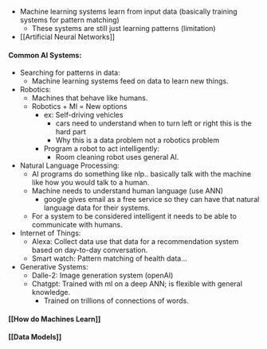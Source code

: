 - Machine learning systems learn from input data (basically training systems for pattern matching)
	- These systems are still just learning patterns (limitation)
- [[Artificial Neural Networks]]
#### Common AI Systems:
- Searching for patterns in data:
	- Machine learning systems feed on data to learn new things.
- Robotics:
	- Machines that behave like humans.
	- Robotics + Ml = New options 
		- ex: Self-driving vehicles 
			- cars need to understand when to turn left or right this is the hard part
			- Why this is a data problem not a robotics problem
		- Program a robot to act intelligently:
			- Room cleaning robot uses general AI.
- Natural Language Processing:
	- AI programs do something like nlp.. basically talk with the machine like how you would talk to a human.
	- Machine needs to understand human language (use ANN)
		- google gives email as a free service so they can have that natural language data for their systems.
	- For a system to be considered intelligent it needs to be able to communicate with humans.
- Internet of Things:
	- Alexa: Collect data use that data for a recommendation system based on day-to-day conversation.
	- Smart watch: Pattern matching of health data... 
- Generative Systems:
	- Dalle-2: Image generation system (openAI)
	- Chatgpt: Trained with ml on a deep ANN; is flexible with general knowledge.
		- Trained on trillions of connections of words.

#### [[How do Machines Learn]]
#### [[Data Models]]

